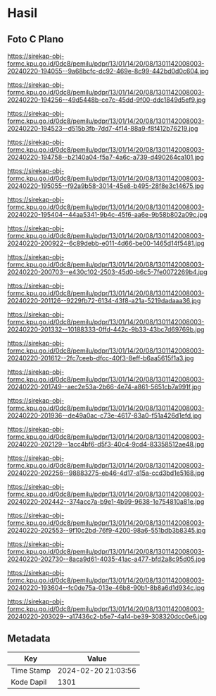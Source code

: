 # Hasil

## Foto C Plano

https://sirekap-obj-formc.kpu.go.id/0dc8/pemilu/pdpr/13/01/14/20/08/1301142008003-20240220-194055--9a68bcfc-dc92-469e-8c99-442bd0d0c604.jpg

https://sirekap-obj-formc.kpu.go.id/0dc8/pemilu/pdpr/13/01/14/20/08/1301142008003-20240220-194256--49d5448b-ce7c-45dd-9f00-ddc1849d5ef9.jpg

https://sirekap-obj-formc.kpu.go.id/0dc8/pemilu/pdpr/13/01/14/20/08/1301142008003-20240220-194523--d515b3fb-7dd7-4f14-88a9-f8f412b76219.jpg

https://sirekap-obj-formc.kpu.go.id/0dc8/pemilu/pdpr/13/01/14/20/08/1301142008003-20240220-194758--b2140a04-f5a7-4a6c-a739-d490264ca101.jpg

https://sirekap-obj-formc.kpu.go.id/0dc8/pemilu/pdpr/13/01/14/20/08/1301142008003-20240220-195055--f92a9b58-3014-45e8-b495-28f8e3c14675.jpg

https://sirekap-obj-formc.kpu.go.id/0dc8/pemilu/pdpr/13/01/14/20/08/1301142008003-20240220-195404--44aa5341-9b4c-45f6-aa6e-9b58b802a09c.jpg

https://sirekap-obj-formc.kpu.go.id/0dc8/pemilu/pdpr/13/01/14/20/08/1301142008003-20240220-200922--6c89debb-e011-4d66-be00-1465d14f5481.jpg

https://sirekap-obj-formc.kpu.go.id/0dc8/pemilu/pdpr/13/01/14/20/08/1301142008003-20240220-200703--e430c102-2503-45d0-b6c5-7fe0072269b4.jpg

https://sirekap-obj-formc.kpu.go.id/0dc8/pemilu/pdpr/13/01/14/20/08/1301142008003-20240220-201126--9229fb72-6134-43f8-a21a-5219dadaaa36.jpg

https://sirekap-obj-formc.kpu.go.id/0dc8/pemilu/pdpr/13/01/14/20/08/1301142008003-20240220-201332--10188333-0ffd-442c-9b33-43bc7d69769b.jpg

https://sirekap-obj-formc.kpu.go.id/0dc8/pemilu/pdpr/13/01/14/20/08/1301142008003-20240220-201612--2fc7ceeb-dfcc-40f3-8eff-b6aa5615f1a3.jpg

https://sirekap-obj-formc.kpu.go.id/0dc8/pemilu/pdpr/13/01/14/20/08/1301142008003-20240220-201749--aec2e53a-2b66-4e74-a861-5651cb7a991f.jpg

https://sirekap-obj-formc.kpu.go.id/0dc8/pemilu/pdpr/13/01/14/20/08/1301142008003-20240220-201936--de49a0ac-c73e-4617-83a0-f51a426d1efd.jpg

https://sirekap-obj-formc.kpu.go.id/0dc8/pemilu/pdpr/13/01/14/20/08/1301142008003-20240220-202129--1acc4bf6-d5f3-40c4-9cd4-83358512ae48.jpg

https://sirekap-obj-formc.kpu.go.id/0dc8/pemilu/pdpr/13/01/14/20/08/1301142008003-20240220-202256--98883275-eb46-4d17-a15a-ccd3bd1e5168.jpg

https://sirekap-obj-formc.kpu.go.id/0dc8/pemilu/pdpr/13/01/14/20/08/1301142008003-20240220-202442--374acc7a-b9e1-4b99-9638-1e754810a81e.jpg

https://sirekap-obj-formc.kpu.go.id/0dc8/pemilu/pdpr/13/01/14/20/08/1301142008003-20240220-202553--9f10c2bd-76f9-4200-98a6-551bdb3b8345.jpg

https://sirekap-obj-formc.kpu.go.id/0dc8/pemilu/pdpr/13/01/14/20/08/1301142008003-20240220-202730--8aca9d61-4035-41ac-a477-bfd2a8c95d05.jpg

https://sirekap-obj-formc.kpu.go.id/0dc8/pemilu/pdpr/13/01/14/20/08/1301142008003-20240220-193604--fc0de75a-013e-46b8-90b1-8b8a6d1d934c.jpg

https://sirekap-obj-formc.kpu.go.id/0dc8/pemilu/pdpr/13/01/14/20/08/1301142008003-20240220-203029--a17436c2-b5e7-4a14-be39-308320dcc0e6.jpg


## Metadata

| Key        | Value               |
| ---------- | ------------------- |
| Time Stamp | 2024-02-20 21:03:56 |
| Kode Dapil | 1301                |



